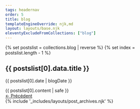 ```yaml
---
tags: headernav
order: 5
title: blog
templateEngineOverride: njk,md
layout: layouts/base.njk
eleventyExcludeFromCollections: ["blog"]
---
```

{% set postslist = collections.blog | reverse %}
{% set index = postslist.length - 1 %}
  <article>
    <h1 class="center">{{ postslist[0].data.title }}</h1>
    <p class="center"><time>{{ postslist[0].date | blogDate }}</time></p>
    {{ postslist[0].content | safe }}
  </article>
  <nav aria-label="pagination">
    <a href="{{ postslist[1].url }}">&larr; Précédent</a>
  </nav>
{% include '_includes/layouts/post_archives.njk' %}